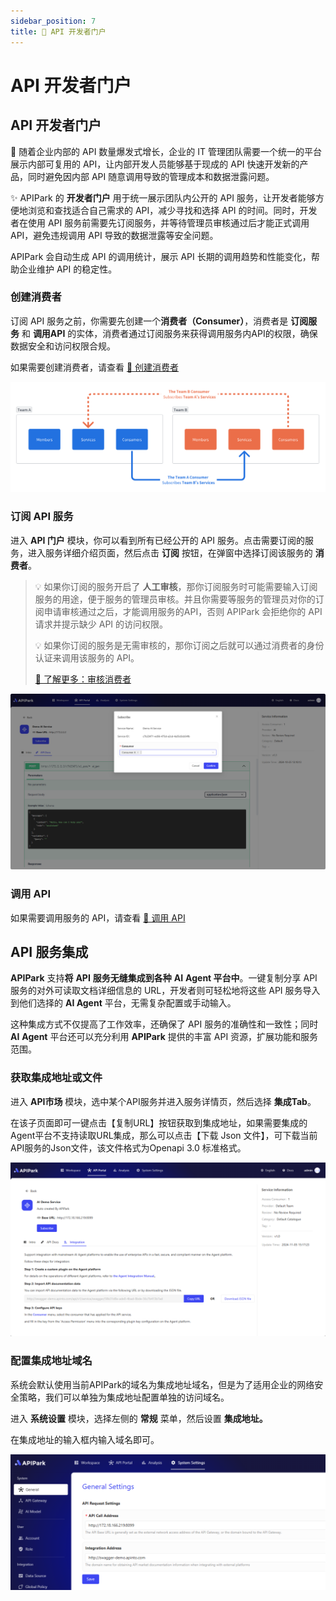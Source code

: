 ```yaml
---
sidebar_position: 7
title: 🔎 API 开发者门户
---
```


# API 开发者门户

## API 开发者门户

👀 随着企业内部的 API 数量爆发式增长，企业的 IT 管理团队需要一个统一的平台展示内部可复用的 API，让内部开发人员能够基于现成的 API 快速开发新的产品，同时避免因内部 API 随意调用导致的管理成本和数据泄露问题。

✨ APIPark 的 **开发者门户** 用于统一展示团队内公开的 API 服务，让开发者能够方便地浏览和查找适合自己需求的 API，减少寻找和选择 API 的时间。同时，开发者在使用 API 服务前需要先订阅服务，并等待管理员审核通过后才能正式调用API，避免违规调用 API 导致的数据泄露等安全问题。

APIPark 会自动生成 API 的调用统计，展示 API 长期的调用趋势和性能变化，帮助企业维护 API 的稳定性。

### 创建消费者

订阅 API 服务之前，你需要先创建一个**消费者（Consumer）**，消费者是 **订阅服务** 和 **调用API** 的实体，消费者通过订阅服务来获得调用服务内API的权限，确保数据安全和访问权限合规。

如果需要创建消费者，请查看 [🔗 创建消费者](consumers.md)

![](images/2024-10-28-23-05-08.png)

### 订阅 API 服务

进入 **API 门户** 模块，你可以看到所有已经公开的 API 服务。点击需要订阅的服务，进入服务详细介绍页面，然后点击 **订阅** 按钮，在弹窗中选择订阅该服务的 **消费者**。

> 💡 如果你订阅的服务开启了 **人工审核**，那你订阅服务时可能需要输入订阅服务的用途，便于服务的管理员审核。并且你需要等服务的管理员对你的订阅申请审核通过之后，才能调用服务的API，否则 APIPark 会拒绝你的 API 请求并提示缺少 API 的访问权限。
>
> 💡 如果你订阅的服务是无需审核的，那你订阅之后就可以通过消费者的身份认证来调用该服务的 API。
>
> [🔗 了解更多：审核消费者](services/review_consumers.md)

![](images/2024-10-28-22-47-19.png)

### 调用 API

如果需要调用服务的 API，请查看 [🔗 调用 API](call_api.md)

## API 服务集成

**APIPark** 支持**将** **API** **服务无缝集成到各种** **AI** **Agent 平台中**。一键复制分享 API 服务的对外可读取文档详细信息的 URL，开发者则可轻松地将这些 API 服务导入到他们选择的 **AI Agent** 平台，无需复杂配置或手动输入。

这种集成方式不仅提高了工作效率，还确保了 API 服务的准确性和一致性；同时 **AI** **Agent** 平台还可以充分利用 **APIPark** 提供的丰富 API 资源，扩展功能和服务范围。

### 获取集成地址或文件

进入 **API市场** 模块，选中某个API服务并进入服务详情页，然后选择 **集成Tab**。

在该子页面即可一键点击【复制URL】按钮获取到集成地址，如果需要集成的Agent平台不支持读取URL集成，那么可以点击【下载 Json 文件】，可下载当前API服务的Json文件，该文件格式为Openapi 3.0 标准格式。

![](images/2024-12-10/08e4b8ab9d6615609f670b8c79011ae205613d2c207e84fe06dbcb34a84766c7.png)

### 配置集成地址域名

系统会默认使用当前APIPark的域名为集成地址域名，但是为了适用企业的网络安全策略，我们可以单独为集成地址配置单独的访问域名。

进入 **系统设置** 模块，选择左侧的 **常规** 菜单，然后设置 **集成地址。**

在集成地址的输入框内输入域名即可。

![](images/2024-12-10/d2ef0e8c973d9a4ca0544398c9ed16e2dc55ebe8fb15f0761c879073cde7a719.png)
